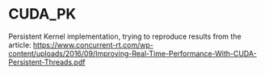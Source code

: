 # CUDA_PK
Persistent Kernel implementation, trying to reproduce results from the article: https://www.concurrent-rt.com/wp-content/uploads/2016/09/Improving-Real-Time-Performance-With-CUDA-Persistent-Threads.pdf
